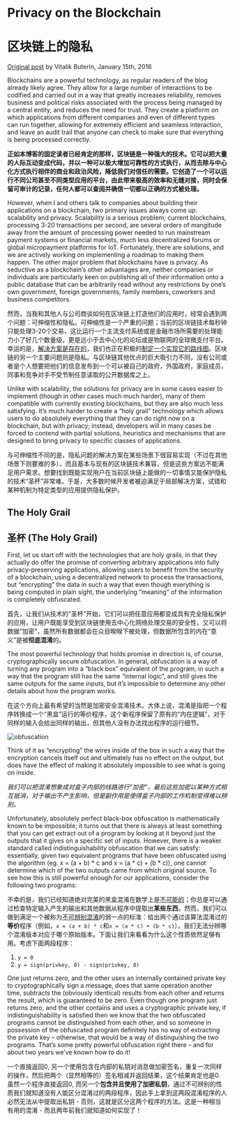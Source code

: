 # Privacy on the Blockchain
# 区块链上的隐私

[Original post](https://blog.ethereum.org/2016/01/15/privacy-on-the-blockchain/) by Vitalik Buterin, January 15th, 2016

Blockchains are a powerful technology, as regular readers of the blog already likely agree. They allow for a large number of interactions to be codified and carried out in a way that greatly increases reliability, removes business and political risks associated with the process being managed by a central entity, and reduces the need for trust. They create a platform on which applications from different companies and even of different types can run together, allowing for extremely efficient and seamless interaction, and leave an audit trail that anyone can check to make sure that everything is being processed correctly.

**正如本博客的固定读者已经肯定的那样，区块链是一种强大的技术。它可以把大量的人际互动变成代码，并以一种可以极大增加可靠性的方式执行，从而去除与中心化方式执行相伴的商业和政治风险，降低我们对信任的需要。它创造了一个可以运行不同公司甚至不同类型应用的平台，由此带来极高的效率和无缝对接，同时会保留可审计的记录，任何人都可以查阅并确信一切都以正确的方式被处理。**

However, when I and others talk to companies about building their applications on a blockchain, two primary issues always come up: scalability and privacy. Scalability is a serious problem; current blockchains, processing 3-20 transactions per second, are several orders of mangitude away from the amount of processing power needed to run mainstream payment systems or financial markets, much less decentralized forums or global micropayment platforms for IoT. Fortunately, there are solutions, and we are actively working on implementing a roadmap to making them happen. The other major problem that blockchains have is privacy. As seductive as a blockchain’s other advantages are, neither companies or individuals are particularly keen on publishing all of their information onto a public database that can be arbitrarily read without any restrictions by one’s own government, foreign governments, family members, coworkers and business competitors.

然而，当我和其他人与公司商谈如何在区块链上打造他们的应用时，经常会遇到两个问题：可伸缩性和隐私。可伸缩性是一个严重的问题；当前的区块链技术每秒钟只能处理3-20个交易，这比运行一个主流支付系统或是金融市场所需要的处理能力小了好几个数量级，更是远小于去中心化的论坛或是物联网的全球微支付平台。幸运的是，[解决方案是存在的](https://docs.google.com/presentation/d/1CjD0W4l4-CwHKUvfF5Vlps76fKLEC6pIwu1a_kC_YRQ/edit#slide=id.p)，我们也正在积极的[制定一个实现它的路线图](https://www.reddit.com/r/ethereum/comments/40u54x/eip_105_serenity_binary_sharding_plus_contract/)。区块链的另一个主要问题则是隐私。与区块链其他优点的巨大吸引力不同，没有公司或者是个人想要把他们的信息发布到一个可以被自己的政府，外国政府，家庭成员，同事和竞争对手不受节制任意读取的公开数据库之上。

Unlike with scalability, the solutions for privacy are in some cases easier to implement (though in other cases much much harder), many of them compatible with currently existing blockchains, but they are also much less satisfying. It’s much harder to create a “holy grail” technology which allows users to do absolutely everything that they can do right now on a blockchain, but with privacy; instead, developers will in many cases be forced to contend with partial solutions, heuristics and mechanisms that are designed to bring privacy to specific classes of applications.

与可伸缩性不同的是，隐私问题的解决方案在某些场景下很容易实现（不过在其他场景下则要难的多），而且基本与现有的区块链技术兼容，但是这些方案远不能满足用户需求。想要找到既能实现用户在当前区块链上能做的一切事情又能保护隐私的技术“圣杯”非常难。于是，大多数时候开发者被迫满足于局部解决方案，试错和某种机制为特定类型的应用提供隐私保护。

## The Holy Grail
## 圣杯 (The Holy Grail)

First, let us start off with the technologies that are holy grails, in that they actually do offer the promise of converting arbitrary applications into fully privacy-preserving applications, allowing users to benefit from the security of a blockchain, using a decentralized network to process the transactions, but “encrypting” the data in such a way that even though everything is being computed in plain sight, the underlying “meaning” of the information is completely obfuscated.

首先，让我们从技术的“圣杯”开始，它们可以把任意应用都变成具有完全隐私保护的应用，让用户既能享受到区块链使用去中心化网络处理交易的安全性，又可以将数据“加密”，虽然所有数据都会在众目暌暌下被处理，但数据所包含的内在“意义”是被**彻底混淆**的。

The most powerful technology that holds promise in direction is, of course, cryptographically secure obfuscation. In general, obfuscation is a way of turning any program into a “black box” equivalent of the program, in such a way that the program still has the same “internal logic”, and still gives the same outputs for the same inputs, but it’s impossible to determine any other details about how the program works.

在这个方向上最有希望的当然是加密安全混淆技术。大体上说，混淆是指把一个程序转换成一个“黑盒”运行的等价程序，这个新程序保留了原有的“内在逻辑”，对于同样的输入会给出同样的输出，但其他人没有办法找出程序的运行细节。

![obfuscation](privacy-on-the-blockchain/obfuscation.png)

Think of it as “encrypting” the wires inside of the box in such a way that the encryption cancels itself out and ultimately has no effect on the output, but does have the effect of making it absolutely impossible to see what is going on inside.

*我们可以把混淆想象成对盒子内部的线路进行“加密”，最后这些加密以某种方式相互抵消，对于输出不产生影响，但是副作用是使得盒子内部的工作机制变得难以辨别。*

Unfortunately, absolutely perfect black-box obfuscation is mathematically known to be impossible; it turns out that there is always at least something that you can get extract out of a program by looking at it beyond just the outputs that it gives on a specific set of inputs. However, there is a weaker standard called indistinguishability obfuscation that we can satisfy: essentially, given two equivalent programs that have been obfuscated using the algorithm (eg. x = (a + b) * c and x = (a * c) + (b * c)), one cannot determine which of the two outputs came from which original source. To see how this is still powerful enough for our applications, consider the following two programs:

不幸的是，我们已经知道绝对完美的黑盒混淆在数学上是[不可能的](https://www.iacr.org/archive/crypto2001/21390001.pdf)；你总是可以通过检查特定输入产生的输出和其他数据从程序中提取出**某些东西**。然而，我们可以做到满足一个被称为[不可辨别混淆](https://eprint.iacr.org/2013/451.pdf)的弱一点的标准：给出两个通过该算法混淆过的**等价**程序（例如，`x = (a + b) * c`和`x = (a * c) + (b * c)`），我们无法分辨哪个混淆版本对应于哪个原始版本。下面让我们来看看为什么这个性质依然足够有用。考虑下面两段程序：

1. `y = 0`
2. `y = sign(privkey, 0) - sign(privkey, 0)`

One just returns zero, and the other uses an internally contained private key to cryptographically sign a message, does that same operation another time, subtracts the (obviously identical) results from each other and returns the result, which is guaranteed to be zero. Even though one program just returns zero, and the other contains and uses a cryptographic private key, if indistinguishability is satisfied then we know that the two obfuscated programs cannot be distinguished from each other, and so someone in possession of the obfuscated program definitely has no way of extracting the private key – otherwise, that would be a way of distinguishing the two programs. That’s some pretty powerful obfuscation right there – and for about two years we’ve known how to do it!

一个直接返回0, 另一个使用包含在内部的私钥对消息做加密签名，重复一次同样的操作，然后把两个（显然相等的）签名相减并返回结果，这个结果肯定也是0. 虽然一个程序直接返回0, 而另一个**包含并且使用了加密私钥**，通过不可辨别的性质我们就知道没有人能区分混淆过的两段程序，因此手上拿到这两段混淆程序的人必然无法从中提取出私钥 - 否则，这就是区分这两个程序的方法。这是一种相当有用的混淆 - 而且两年前我们就知道如何实现了！
